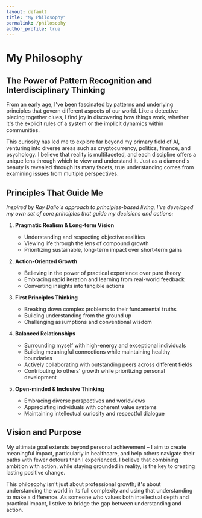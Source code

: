 ```yaml
---
layout: default
title: "My Philosophy"
permalink: /philosophy
author_profile: true
---
```


# My Philosophy

## The Power of Pattern Recognition and Interdisciplinary Thinking

From an early age, I've been fascinated by patterns and underlying principles that govern different aspects of our world. Like a detective piecing together clues, I find joy in discovering how things work, whether it's the explicit rules of a system or the implicit dynamics within communities.

This curiosity has led me to explore far beyond my primary field of AI, venturing into diverse areas such as cryptocurrency, politics, finance, and psychology. I believe that reality is multifaceted, and each discipline offers a unique lens through which to view and understand it. Just as a diamond's beauty is revealed through its many facets, true understanding comes from examining issues from multiple perspectives.

## Principles That Guide Me

*Inspired by Ray Dalio's approach to principles-based living, I've developed my own set of core principles that guide my decisions and actions:*

1. **Pragmatic Realism & Long-term Vision**
   - Understanding and respecting objective realities
   - Viewing life through the lens of compound growth
   - Prioritizing sustainable, long-term impact over short-term gains

2. **Action-Oriented Growth**
   - Believing in the power of practical experience over pure theory
   - Embracing rapid iteration and learning from real-world feedback
   - Converting insights into tangible actions

3. **First Principles Thinking**
   - Breaking down complex problems to their fundamental truths
   - Building understanding from the ground up
   - Challenging assumptions and conventional wisdom

4. **Balanced Relationships**
   - Surrounding myself with high-energy and exceptional individuals
   - Building meaningful connections while maintaining healthy boundaries
   - Actively collaborating with outstanding peers across different fields
   - Contributing to others' growth while prioritizing personal development

5. **Open-minded & Inclusive Thinking**
   - Embracing diverse perspectives and worldviews
   - Appreciating individuals with coherent value systems
   - Maintaining intellectual curiosity and respectful dialogue

## Vision and Purpose

My ultimate goal extends beyond personal achievement – I aim to create meaningful impact, particularly in healthcare, and help others navigate their paths with fewer detours than I experienced. I believe that combining ambition with action, while staying grounded in reality, is the key to creating lasting positive change.

This philosophy isn't just about professional growth; it's about understanding the world in its full complexity and using that understanding to make a difference. As someone who values both intellectual depth and practical impact, I strive to bridge the gap between understanding and action.
